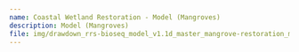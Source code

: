 ```yaml
---
name: Coastal Wetland Restoration - Model (Mangroves)
description: Model (Mangroves)
file: img/drawdown_rrs-bioseq_model_v1.1d_master_mangrove-restoration_mar2020_reviewed_june2020.xlsm
---
```

